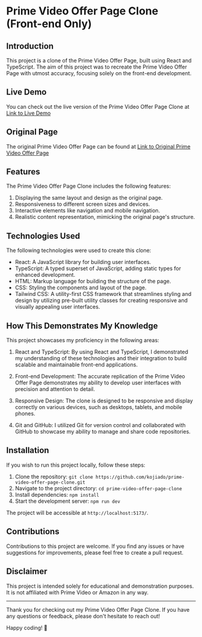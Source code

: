 # Prime Video Offer Page Clone (Front-end Only)

## Introduction

This project is a clone of the Prime Video Offer Page, built using React and TypeScript. The aim of this project was to recreate the Prime Video Offer Page with utmost accuracy, focusing solely on the front-end development. 

## Live Demo

You can check out the live version of the Prime Video Offer Page Clone at [Link to Live Demo](https://prime-video-offer-page-clone.vercel.app)

## Original Page

The original Prime Video Offer Page can be found at [Link to Original Prime Video Offer Page](https://www.primevideo.com/offers/nonprimehomepage/ref=dvm_pds_amz_BA_lb_s_g_mkw_seeUAWxJJ-dc_pcrid_663740360062?mrntrk=slid__pgrid_123397608390_pgeo_20079_x__adext__ptid_kwd-2850171361)

## Features

The Prime Video Offer Page Clone includes the following features:

1. Displaying the same layout and design as the original page.
2. Responsiveness to different screen sizes and devices.
3. Interactive elements like navigation and mobile navigation.
4. Realistic content representation, mimicking the original page's structure.

## Technologies Used

The following technologies were used to create this clone:

- React: A JavaScript library for building user interfaces.
- TypeScript: A typed superset of JavaScript, adding static types for enhanced development.
- HTML: Markup language for building the structure of the page.
- CSS: Styling the components and layout of the page.
- Tailwind CSS: A utility-first CSS framework that streamlines styling and design by utilizing pre-built utility classes for creating responsive and visually appealing user interfaces.

## How This Demonstrates My Knowledge

This project showcases my proficiency in the following areas:

1. React and TypeScript: By using React and TypeScript, I demonstrated my understanding of these technologies and their integration to build scalable and maintainable front-end applications.

2. Front-end Development: The accurate replication of the Prime Video Offer Page demonstrates my ability to develop user interfaces with precision and attention to detail.

3. Responsive Design: The clone is designed to be responsive and display correctly on various devices, such as desktops, tablets, and mobile phones.

4. Git and GitHub: I utilized Git for version control and collaborated with GitHub to showcase my ability to manage and share code repositories.

## Installation

If you wish to run this project locally, follow these steps:

1. Clone the repository: `git clone https://github.com/kojiado/prime-video-offer-page-clone.git`
2. Navigate to the project directory: `cd prime-video-offer-page-clone`
3. Install dependencies: `npm install`
4. Start the development server: `npm run dev`

The project will be accessible at `http://localhost:5173/`.

## Contributions

Contributions to this project are welcome. If you find any issues or have suggestions for improvements, please feel free to create a pull request.

## Disclaimer

This project is intended solely for educational and demonstration purposes. It is not affiliated with Prime Video or Amazon in any way.

---

Thank you for checking out my Prime Video Offer Page Clone. If you have any questions or feedback, please don't hesitate to reach out!

Happy coding! 🚀